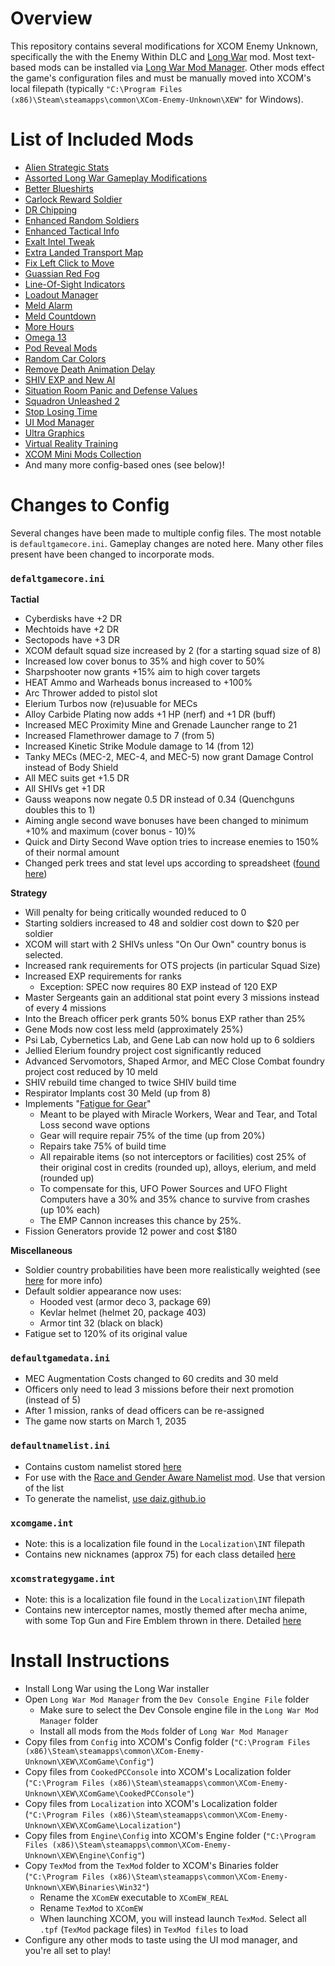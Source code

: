 # Overview
This repository contains several modifications for XCOM Enemy Unknown, specifically the with the Enemy Within DLC and [Long War](https://www.nexusmods.com/xcom/mods/88?tab=description) mod. Most text-based mods can be installed via [Long War Mod Manager](https://www.nexusmods.com/xcom/mods/620). Other mods effect the game's configuration files and must be manually moved into XCOM's local filepath (typically `"C:\Program Files (x86)\Steam\steamapps\common\XCom-Enemy-Unknown\XEW"` for Windows).

# List of Included Mods
- [Alien Strategic Stats](https://www.reddit.com/r/Xcom/comments/2zbkgj/lw_mod_alien_strategic_stats_exposed/)
- [Assorted Long War Gameplay Modifications](https://www.nexusmods.com/xcom/mods/581?tab=files)
- [Better Blueshirts](https://www.nexusmods.com/xcom/mods/665/?)
- [Carlock Reward Soldier](https://www.nexusmods.com/xcom/mods/593)
- [DR Chipping](https://www.nexusmods.com/xcom/mods/628/?tab=description)
- [Enhanced Random Soldiers](https://www.nexusmods.com/xcom/mods/607?tab=files)
- [Enhanced Tactical Info](https://www.nexusmods.com/xcom/mods/554?tab=description)
- [Exalt Intel Tweak](https://www.nexusmods.com/xcom/mods/695/?)
- [Extra Landed Transport Map](https://www.nexusmods.com/xcom/mods/643/?tab=posts)
- [Fix Left Click to Move](https://www.nexusmods.com/xcom/mods/797)
- [Guassian Red Fog](https://www.nexusmods.com/xcom/mods/502/?tab=posts)
- [Line-Of-Sight Indicators](https://www.nexusmods.com/xcom/mods/666/?)
- [Loadout Manager](https://www.nexusmods.com/xcom/mods/656)
- [Meld Alarm](https://www.nexusmods.com/xcom/mods/540/?tab=files)
- [Meld Countdown](https://www.nexusmods.com/xcom/mods/759)
- [More Hours](https://www.nexusmods.com/xcom/mods/645)
- [Omega 13](https://www.nexusmods.com/xcom/mods/534)
- [Pod Reveal Mods](https://www.nexusmods.com/xcom/mods/715?tab=description)
- [Random Car Colors](https://www.nexusmods.com/xcom/mods/576?tab=description)
- [Remove Death Animation Delay](https://www.nexusmods.com/xcom/mods/452?tab=files)
- [SHIV EXP and New AI](https://www.nexusmods.com/xcom/mods/603/?tab=description)
- [Situation Room Panic and Defense Values](https://www.nexusmods.com/xcom/mods/731?tab=description)
- [Squadron Unleashed 2](https://www.nexusmods.com/xcom/mods/809)
- [Stop Losing Time](https://www.nexusmods.com/xcom/mods/810)
- [UI Mod Manager](https://www.nexusmods.com/xcom/mods/766?tab=description)
- [Ultra Graphics](https://www.nexusmods.com/xcom/mods/741)
- [Virtual Reality Training](https://www.nexusmods.com/xcom/mods/569)
- [XCOM Mini Mods Collection](https://www.nexusmods.com/xcom/mods/735?tab=description)
- And many more config-based ones (see below)!

# Changes to Config
Several changes have been made to multiple config files. The most notable is `defaultgamecore.ini`. Gameplay changes are noted here. Many other files present have been changed to incorporate mods.

### `defaltgamecore.ini`
**Tactial**
- Cyberdisks have +2 DR
- Mechtoids have +2 DR
- Sectopods have +3 DR
- XCOM default squad size increased by 2 (for a starting squad size of 8)
- Increased low cover bonus to 35% and high cover to 50%
- Sharpshooter now grants +15% aim to high cover targets
- HEAT Ammo and Warheads bonus increased to +100%
- Arc Thrower added to pistol slot
- Elerium Turbos now (re)usuable for MECs
- Alloy Carbide Plating now adds +1 HP (nerf) and +1 DR (buff)
- Increased MEC Proximity Mine and Grenade Launcher range to 21
- Increased Flamethrower damage to 7 (from 5)
- Increased Kinetic Strike Module damage to 14 (from 12)
- Tanky MECs (MEC-2, MEC-4, and MEC-5) now grant Damage Control instead of Body Shield
- All MEC suits get +1.5 DR
- All SHIVs get +1 DR
- Gauss weapons now negate 0.5 DR instead of 0.34 (Quenchguns doubles this to 1)
- Aiming angle second wave bonuses have been changed to minimum +10% and maximum (cover bonus - 10)%
- Quick and Dirty Second Wave option tries to increase enemies to 150% of their normal amount
- Changed perk trees and stat level ups according to spreadsheet ([found here](https://docs.google.com/spreadsheets/d/1b44olPdr0msneZlyy9tOwkpv8QwB2BEO8vZtzeaJLtQ/edit?usp=sharing))
  
**Strategy**
- Will penalty for being critically wounded reduced to 0
- Starting soldiers increased to 48 and soldier cost down to $20 per soldier
- XCOM will start with 2 SHIVs unless "On Our Own" country bonus is selected.
- Increased rank requirements for OTS projects (in particular Squad Size)
- Increased EXP requirements for ranks
  - Exception: SPEC now requires 80 EXP instead of 120 EXP
- Master Sergeants gain an additional stat point every 3 missions instead of every 4 missions
- Into the Breach officer perk grants 50% bonus EXP rather than 25%
- Gene Mods now cost less meld (approximately 25%)
- Psi Lab, Cybernetics Lab, and Gene Lab can now hold up to 6 soldiers
- Jellied Elerium foundry project cost significantly reduced
- Advanced Servomotors, Shaped Armor, and MEC Close Combat foundry project cost reduced by 10 meld
- SHIV rebuild time changed to twice SHIV build time
- Respirator Implants cost 30 Meld (up from 8)
- Implements "[Fatigue for Gear](https://pastebin.com/3zuMVfwq)"
  - Meant to be played with Miracle Workers, Wear and Tear, and Total Loss second wave options
  - Gear will require repair 75% of the time (up from 20%)
  - Repairs take 75% of build time
  - All repairable items (so not interceptors or facilities) cost 25% of their original cost in credits (rounded up), alloys, elerium, and meld (rounded up)
  - To compensate for this, UFO Power Sources and UFO Flight Computers have a 30% and 35% chance to survive from crashes (up 10% each)
  - The EMP Cannon increases this chance by 25%.
- Fission Generators provide 12 power and cost $180

**Miscellaneous**
- Soldier country probabilities have been more realistically weighted (see [here](https://www.reddit.com/r/Xcom/comments/2y1spu/lw_beta_15realistic_soldier_country_probabilities/) for more info)
- Default soldier appearance now uses:
  - Hooded vest (armor deco 3, package 69)
  - Kevlar helmet (helmet 20, package 403)
  - Armor tint 32 (black on black)
- Fatigue set to 120% of its original value

### `defaultgamedata.ini`
- MEC Augmentation Costs changed to 60 credits and 30 meld
- Officers only need to lead 3 missions before their next promotion (instead of 5)
- After 1 mission, ranks of dead officers can be re-assigned
- The game now starts on March 1, 2035

### `defaultnamelist.ini`
- Contains custom namelist stored [here](https://docs.google.com/document/d/1kkf_J76dPE1cglh7RTNlAbk002emyTH37hsCuIswEcU/edit?usp=sharing)
- For use with the [Race and Gender Aware Namelist mod](). Use that version of the list
- To generate the namelist, [use daiz.github.io](https://daiz.github.io/xcom-namegen/)

### `xcomgame.int`
- Note: this is a localization file found in the `Localization\INT` filepath
- Contains new nicknames (approx 75) for each class detailed [here](https://docs.google.com/spreadsheets/d/13ddlocdkhgOX22B7RTzzVc2A3A3p3SkN2nXQWrqmweg/edit?usp=sharing)

### `xcomstrategygame.int`
- Note: this is a localization file found in the `Localization\INT` filepath
- Contains new interceptor names, mostly themed after mecha anime, with some Top Gun and Fire Emblem thrown in there. Detailed [here](https://docs.google.com/spreadsheets/d/13ddlocdkhgOX22B7RTzzVc2A3A3p3SkN2nXQWrqmweg/edit?usp=sharing)

# Install Instructions
- Install Long War using the Long War installer
- Open `Long War Mod Manager` from the `Dev Console Engine File` folder
  - Make sure to select the Dev Console engine file in the `Long War Mod Manager` folder
  - Install all mods from the `Mods` folder of `Long War Mod Manager`
- Copy files from `Config` into XCOM's Config folder (`"C:\Program Files (x86)\Steam\steamapps\common\XCom-Enemy-Unknown\XEW\XComGame\Config"`)
- Copy files from `CookedPCConsole` into XCOM's Localization folder (`"C:\Program Files (x86)\Steam\steamapps\common\XCom-Enemy-Unknown\XEW\XComGame\CookedPCConsole"`)
- Copy files from `Localization` into XCOM's Localization folder (`"C:\Program Files (x86)\Steam\steamapps\common\XCom-Enemy-Unknown\XEW\XComGame\Localization"`)
- Copy files from `Engine\Config` into XCOM's Engine folder (`"C:\Program Files (x86)\Steam\steamapps\common\XCom-Enemy-Unknown\XEW\Engine\Config"`)
- Copy `TexMod` from the `TexMod` folder to XCOM's Binaries folder (`"C:\Program Files (x86)\Steam\steamapps\common\XCom-Enemy-Unknown\XEW\Binaries\Win32"`)
  - Rename the `XComEW` executable to `XComEW_REAL`
  - Rename `TexMod` to `XComEW`
  - When launching XCOM, you will instead launch `TexMod`. Select all `.tpf` (`TexMod` package files) in `TexMod files` to load
- Configure any other mods to taste using the UI mod manager, and you're all set to play!